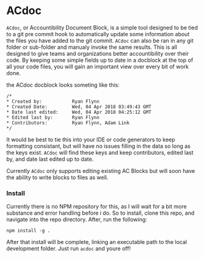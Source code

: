 # ACdoc

`ACdoc`, or Accountibility Document Block, is a simple tool designed to be tied to a git pre commit hook to automatically update some information about the files you have added to the git commit. `ACdoc` can also be ran in any git folder or sub-folder and manualy invoke the same results. This is all designed to give teams and organizations better accountibility over their code. By keeping some simple fields up to date in a docblock at the top of all your code files, you will gain an important view over every bit of work done.

the ACdoc docblock looks someting like this:
```
/*
* Created by: 			Ryan Flynn
* Created Date: 		Wed, 04 Apr 2018 03:49:43 GMT
* Date last edited:		Wed, 04 Apr 2018 04:25:12 GMT
* Edited last by:		Ryan Flynn
* Contributors: 		Ryan Flynn, Adam Link
*/
```
It would be best to tie this into your IDE or code generators to keep formatting consistant, but will have no issues filling in the data so long as the keys exist. `ACdoc` will find these keys and keep contributors, edited last by, and date last edited up to date.

Currently `ACdoc` only supports editing existing AC Blocks but will soon have the ability to write blocks to files as well.

### Install
Currently there is no NPM repository for this, as I will wait for a bit more substance and error handling before i do. So to install, clone this repo, and navigate into the repo directory. After, run the following:
```
npm install -g .
```
After that install will be complete, linking an executable path to the local development folder. Just run `acdoc` and youre off!

